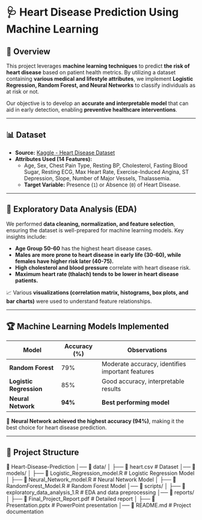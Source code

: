# 🩺 Heart Disease Prediction Using Machine Learning

## 📌 Overview
This project leverages **machine learning techniques** to predict **the risk of heart disease** based on patient health metrics. By utilizing a dataset containing **various medical and lifestyle attributes**, we implement **Logistic Regression, Random Forest, and Neural Networks** to classify individuals as at risk or not.

Our objective is to develop an **accurate and interpretable model** that can aid in early detection, enabling **preventive healthcare interventions**.

---

## 📊 Dataset
- **Source:** [Kaggle - Heart Disease Dataset](https://www.kaggle.com/datasets/johnsmith88/heart-disease-dataset)
- **Attributes Used (14 Features):**
  - Age, Sex, Chest Pain Type, Resting BP, Cholesterol, Fasting Blood Sugar, Resting ECG, Max Heart Rate, Exercise-Induced Angina, ST Depression, Slope, Number of Major Vessels, Thalassemia.
  - **Target Variable:** Presence (`1`) or Absence (`0`) of Heart Disease.

---

## 🔬 Exploratory Data Analysis (EDA)
We performed **data cleaning, normalization, and feature selection**, ensuring the dataset is well-prepared for machine learning models. Key insights include:
- **Age Group 50-60** has the highest heart disease cases.
- **Males are more prone to heart disease in early life (30-60), while females have higher risk later (40-75).**
- **High cholesterol and blood pressure** correlate with heart disease risk.
- **Maximum heart rate (thalach) tends to be lower in heart disease patients.**

📈 Various **visualizations (correlation matrix, histograms, box plots, and bar charts)** were used to understand feature relationships.

---

## 🏆 Machine Learning Models Implemented
| **Model**            | **Accuracy (%)** | **Observations** |
|----------------------|----------------|----------------|
| **Random Forest**    | 79%            | Moderate accuracy, identifies important features |
| **Logistic Regression** | 85%        | Good accuracy, interpretable results |
| **Neural Network**   | **94%**        | **Best performing model** |

🚀 **Neural Network achieved the highest accuracy (94%)**, making it the best choice for heart disease prediction.

---

## 📁 Project Structure
📂 Heart-Disease-Prediction
│── 📂 data/
│ ├── 📄 heart.csv # Dataset
│── 📂 models/
│ ├── 📄 Logistic_Regression_model.R # Logistic Regression Model
│ ├── 📄 Neural_Network_model.R # Neural Network Model
│ ├── 📄 RandomForest_Model.R # Random Forest Model
│── 📂 scripts/
│ ├── 📄 exploratory_data_analysis_1.R # EDA and data preprocessing
│── 📂 reports/
│ ├── 📄 Final_Project_Report.pdf # Detailed report
│ ├── 📄 Presentation.pptx # PowerPoint presentation
│── 📄 README.md # Project documentation
